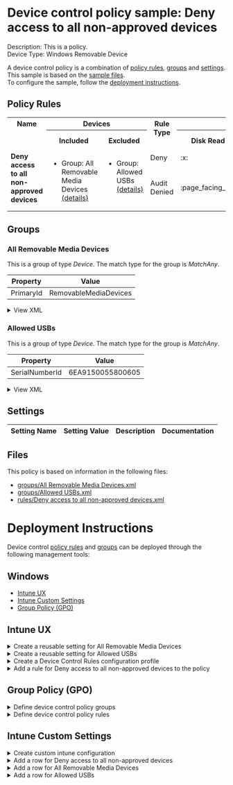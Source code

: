 # Device control policy sample: Deny access to all non-approved devices

Description: This is a policy.              
Device Type: Windows Removable Device

A device control policy is a combination of [policy rules](#policy-rules), [groups](#groups) and [settings](#settings).  
This sample is based on the [sample files](#files).  
To configure the sample, follow the [deployment instructions](#deployment-instructions).  

## Policy Rules


<table>
    <tr>
        <th rowspan="2" valign="top">Name</th>
        <th colspan="2" valign="top"><center>Devices</center></th>
        <th rowspan="2" valign="top">Rule Type</th>
        <th colspan="6" valign="top"><center>Access</center></th>
        <th rowspan="2" valign="top">Notification</th>
        <th rowspan="2" valign="top">Conditions</th>
    </tr>
    <tr>
        <th>Included</th>
        <th>Excluded</th>
        <th>Disk Read</th>
		<th>Disk Write</th>
		<th>Disk Execute</th>
		<th>File Read</th>
		<th>File Write</th>
		<th>File Execute</th></tr><tr>
            <td rowspan="2" valign="top"><b>Deny access to all non-approved devices</b></td>
            <td rowspan="2 valign="top">
                <ul><li>Group: All Removable Media Devices<a href="#all-removable-media-devices" title="MatchAny {'PrimaryId': 'RemovableMediaDevices'}"> (details)</a>  
</ul>
            </td>
            <td rowspan="2" valign="top">
                <ul><li>Group: Allowed USBs<a href="#allowed-usbs" title="MatchAny {'SerialNumberId': '6EA9150055800605'}"> (details)</a>  
</ul>
            </td>
            <td>Deny</td>
            <td>:x:</td>
            <td>:x:</td>
            <td>:x:</td>
            <td>-</td>
            <td>-</td>
            <td>-</td>
            <td>None (0)</td> 
            <td>
                <center>-</center></td>
        </tr><tr>
            <td>Audit Denied</td>
            <td>:page_facing_up:</td>
            <td>:page_facing_up:</td>
            <td>:page_facing_up:</td>
            <td>-</td>
            <td>-</td>
            <td>-</td>
            <td>Show notification and Send event (3)</td>
            <td> 
                <center>-</center></td>
        </tr></table>


## Groups


### All Removable Media Devices



This is a group of type *Device*. 
The match type for the group is *MatchAny*.


|  Property | Value |
|-----------|-------|
| PrimaryId | RemovableMediaDevices |





<details>
<summary>View XML</summary>

```xml
<Group Id="{5021e80b-02bf-4169-8c95-4d1041169200}" Type="Device">
	<!-- ./Vendor/MSFT/Defender/Configuration/DeviceControl/PolicyGroups/%7B5021e80b-02bf-4169-8c95-4d1041169200%7D/GroupData -->
	<Name>All Removable Media Devices</Name>
	<MatchType>MatchAny</MatchType>
	<DescriptorIdList>
		<PrimaryId>RemovableMediaDevices</PrimaryId>
	</DescriptorIdList>
</Group>
```
</details>

### Allowed USBs



This is a group of type *Device*. 
The match type for the group is *MatchAny*.


|  Property | Value |
|-----------|-------|
| SerialNumberId | 6EA9150055800605 |





<details>
<summary>View XML</summary>

```xml
<Group Id="{81fab100-8595-404e-b372-4ae763aa7693}" Type="Device">
	<!-- ./Vendor/MSFT/Defender/Configuration/DeviceControl/PolicyGroups/%7B81fab100-8595-404e-b372-4ae763aa7693%7D/GroupData -->
	<Name>Allowed USBs</Name>
	<MatchType>MatchAny</MatchType>
	<DescriptorIdList>
		<SerialNumberId>6EA9150055800605</SerialNumberId>
	</DescriptorIdList>
</Group>
```
</details>


## Settings






| Setting Name |  Setting Value | Description |Documentation |
|--------------|----------------|-------------|---------------|


## Files
This policy is based on information in the following files:

- [groups/All Removable Media Devices.xml](groups/All%20Removable%20Media%20Devices.xml)
- [groups/Allowed USBs.xml](groups/Allowed%20USBs.xml)
- [rules/Deny access to all non-approved devices.xml](rules/Deny%20access%20to%20all%20non-approved%20devices.xml)


# Deployment Instructions

Device control [policy rules](#policy-rules) and [groups](#groups) can be deployed through the following management tools:


## Windows
- [Intune UX](#intune-ux)
- [Intune Custom Settings](#intune-custom-settings)
- [Group Policy (GPO)](#group-policy-gpo)





## Intune UX

<details>
<summary>Create a reusable setting for All Removable Media Devices</summary> 

   1. Navigate to Home > Endpoint Security > Attack Surface Reduction
   2. Click on Reusable Settings
   3. Click (+) Add
   4. Enter the All Removable Media Devices for the name.  
   5. Optionally, enter a description
   6. Click on "Next"
   7. Set the match type toggle to MatchAny
   
   8. Click "Next"
   9. Click "Add"
</details>
<details>
<summary>Create a reusable setting for Allowed USBs</summary> 

   1. Navigate to Home > Endpoint Security > Attack Surface Reduction
   2. Click on Reusable Settings
   3. Click (+) Add
   4. Enter the Allowed USBs for the name.  
   5. Optionally, enter a description
   6. Click on "Next"
   7. Set the match type toggle to MatchAny
   
   8. Click "Next"
   9. Click "Add"
</details>
<details>
<summary>Create a Device Control Rules configuration profile</summary>  

   1. Navigate to Home > Endpoint Security > Attack Surface Reduction
   2. Click on "Create Policy"
   3. Under Platform, select "Windows 10 and later"
   4. Under Profile, select "Device Control Rules"
   5. Click "Create"
   6. Under Name, enter **
   7. Optionally, enter a description
   8. Click "Next"
</details>


<details>
<summary>Add a rule for Deny access to all non-approved devices to the policy</summary>


   1. Click on "+ Set reusable settings" under Included Id

   1. Click on *All Removable Media Devices*

   1. Click on "Select"


   1. Click on "+ Set reusable settings" under Excluded Id

   1. Click on *Allowed USBs*

   1. Click on "Select"

   1. Click on "+ Edit Entry"
   1. Enter *Deny access to all non-approved devices* for the name



   1. Select *Deny* from "Type"
   1. Select *None* from "Options"
   1. Select *Read, Write and Execute* from "Access mask"




   1. Add another entry.  Click on "+ Add"

   1. Select *Audit Denied* from "Type"
   1. Select *Show notification and Send event* from "Options"
   1. Select *Read, Write and Execute* from "Access mask"


   1. Click "OK"
</details>



## Group Policy (GPO)
<details>
<summary>Define device control policy groups</summary>

   1. Go to Computer Configuration > Administrative Templates > Windows Components > Microsoft Defender Antivirus > Device Control > Define device control policy groups.
   2. Save the XML below to a network share.
```xml
<Groups>
	<Group Id="{5021e80b-02bf-4169-8c95-4d1041169200}" Type="Device">
		<!-- ./Vendor/MSFT/Defender/Configuration/DeviceControl/PolicyGroups/%7B5021e80b-02bf-4169-8c95-4d1041169200%7D/GroupData -->
		<Name>All Removable Media Devices</Name>
		<MatchType>MatchAny</MatchType>
		<DescriptorIdList>
			<PrimaryId>RemovableMediaDevices</PrimaryId>
		</DescriptorIdList>
	</Group>
	<Group Id="{81fab100-8595-404e-b372-4ae763aa7693}" Type="Device">
		<!-- ./Vendor/MSFT/Defender/Configuration/DeviceControl/PolicyGroups/%7B81fab100-8595-404e-b372-4ae763aa7693%7D/GroupData -->
		<Name>Allowed USBs</Name>
		<MatchType>MatchAny</MatchType>
		<DescriptorIdList>
			<SerialNumberId>6EA9150055800605</SerialNumberId>
		</DescriptorIdList>
	</Group>
</Groups>
```
   3. In the Define device control policy groups window, select *Enabled* and specify the network share file path containing the XML groups data.
</details>

<details>
<summary>Define device control policy rules</summary>
 
  1. Go to Computer Configuration > Administrative Templates > Windows Components > Microsoft Defender Antivirus > Device Control > Define device control policy rules.
  2. Save the XML below to a network share.
```xml
<PolicyRules>
	<PolicyRule Id="{d22ec182-cd2f-46c8-9854-07f8b3659471}" >
		<!-- ./Vendor/MSFT/Defender/Configuration/DeviceControl/PolicyRules/%7Bd22ec182-cd2f-46c8-9854-07f8b3659471%7D/RuleData -->
		<Name>Deny access to all non-approved devices</Name>
		<IncludedIdList>
			<GroupId>{5021e80b-02bf-4169-8c95-4d1041169200}</GroupId>
		</IncludedIdList>
		<ExcludedIdList>
			<GroupId>{81fab100-8595-404e-b372-4ae763aa7693}</GroupId>
		</ExcludedIdList>
		<Entry Id="{a30b2e53-79c9-465a-a2d4-0020721da80f}">
			<Type>Deny</Type>
			<AccessMask>7</AccessMask>
			<Options>0</Options>
		</Entry>
		<Entry Id="{65ba4d1c-f365-4853-83b2-3191c01c6ee7}">
			<Type>AuditDenied</Type>
			<AccessMask>7</AccessMask>
			<Options>3</Options>
		</Entry>
	</PolicyRule>
</PolicyRules>
```
  3. In the Define device control policy rules window, select *Enabled*, and enter the network share file path containing the XML rules data.
</details>

## Intune Custom Settings

<details>
<summary>Create custom intune configuration</summary>

   1. Navigate to Devices > Configuration profiles
   2. Click Create (New Policy)
   3. Select Platform "Windows 10 and Later"
   4. Select Profile "Templates"
   5. Select Template Name "Custom"
   6. Click "Create"
   7. Under Name, enter **
   8. Optionally, enter a description
   9. Click "Next" 
</details>
<details>
<summary>Add a row for Deny access to all non-approved devices</summary>  
   
   1. Click "Add"
   2. For Name, enter *Deny access to all non-approved devices*
   3. For Description, enter **
   4. For OMA-URI, enter  *./Vendor/MSFT/Defender/Configuration/DeviceControl/PolicyRules/%7Bd22ec182-cd2f-46c8-9854-07f8b3659471%7D/RuleData*
   5. For Data type, select *String (XML File)*
   
        
   6. For Custom XML, select  */workspaces/mdatp-devicecontrol/deployable examples/removable_media_v2/windows/devicecontrol/rules/Deny access to all non-approved devices.xml*
         
   
   7. Click "Save"
</details>
<details>
<summary>Add a row for All Removable Media Devices</summary>  
   
   1. Click "Add"
   2. For Name, enter *All Removable Media Devices*
   3. For Description, enter **
   4. For OMA-URI, enter  *./Vendor/MSFT/Defender/Configuration/DeviceControl/PolicyGroups/%7B5021e80b-02bf-4169-8c95-4d1041169200%7D/GroupData*
   5. For Data type, select *String (XML File)*
   
        
   6. For Custom XML, select  */workspaces/mdatp-devicecontrol/deployable examples/removable_media_v2/windows/devicecontrol/groups/All Removable Media Devices.xml*
         
   
   7. Click "Save"
</details>
<details>
<summary>Add a row for Allowed USBs</summary>  
   
   1. Click "Add"
   2. For Name, enter *Allowed USBs*
   3. For Description, enter **
   4. For OMA-URI, enter  *./Vendor/MSFT/Defender/Configuration/DeviceControl/PolicyGroups/%7B81fab100-8595-404e-b372-4ae763aa7693%7D/GroupData*
   5. For Data type, select *String (XML File)*
   
        
   6. For Custom XML, select  */workspaces/mdatp-devicecontrol/deployable examples/removable_media_v2/windows/devicecontrol/groups/Allowed USBs.xml*
         
   
   7. Click "Save"
</details>



